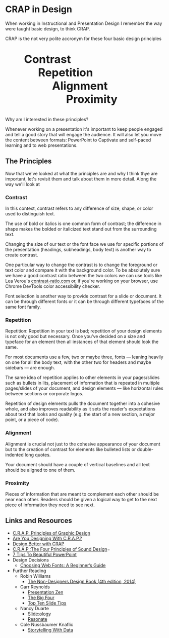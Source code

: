 # CRAP in Design

When working in Instructional and Presentation Design I remember the way were taught basic design, to think CRAP.

CRAP is the not very polite accronym for these four basic design principles

<ul style="font-size: 250%; list-style-type: none;">
  <li><strong>Contrast</strong></li>
  <li style="margin-left: 10%"><strong>Repetition</strong></li>
  <li style="margin-left: 20%"><strong>Alignment</strong></li>
  <li style="margin-left: 30%"><strong>Proximity</strong></li>
</ul>

Why am I interested in these principles?

Whenever working on a presentation it's important to keep people engaged and tell a good story that will engage the audience. It will also let you move the content between formats: PowerPoint to Captivate and self-paced learning and to web presentations.

## The Principles

Now that we've looked at what the principles are and why I think thye are important, let's revisit them and talk about them in more detail. Along the way we'll look at

### Contrast

In this context, contrast refers to any difference of size, shape, or color used to distinguish text.

The use of bold or italics is one common form of contrast; the difference in shape makes the bolded or italicized text stand out from the surrounding text.

Changing the size of our text or the font face we use for specific portions of the presentation (headings, subheadings, body text) is another way to create contrast.

One particular way to change the contrast is to change the foreground or text color and compare it with the background color. To be absolutely sure we have a good contrast ratio between the two colors we can use tools like Lea Verou's [contrast-ratio.com](http://contrast-ratio.com/) or, if you're working on your browser, use Chrome DevTools color accessibility checker.

Font selection is another way to provide contrast for a slide or document. It can be through different fonts or it can be through different typefaces of the same font family.

### Repetition

Repetition: Repetition in your text is bad; repetition of your design elements is not only good but necessary. Once you’ve decided on a size and typeface for an element then all instances of that element should look the same.

For most documents use a few, two or maybe three, fonts — leaning heavily on one for all the body text, with the other two for headers and maybe sidebars — are enough.

The same idea of repetition applies to other elements in your pages/slides such as bullets in lits, placement of information that is repeated in multiple pages/slides of your document, and design elements — like horizontal rules between sections or corporate logos.

Repetition of design elements pulls the document together into a cohesive whole, and also improves readability as it sets the reader's expectations about text that looks and quality (e.g. the start of a new section, a major point, or a piece of code).


### Alignment

Alignment is crucial not just to the cohesive appearance of your document but to the creation of contrast for elements like bulleted lists or double-indented long quotes.

Your document should have a couple of vertical baselines and all text should be aligned to one of them.


### Proximity

Pieces of information that are meant to complement each other should be near each other. Readers should be given a logical way to get to the next piece of information they need to see next.

## Links and Resources

* [C.R.A.P. Principles of Graphic Design](https://saylordotorg.github.io/text_business-information-systems-design-an-app-for-that/s07-01-c-r-a-p-principles-of-graphic-.html)
* [Are You Designing With C.R.A.P.?](http://www.mercurynewmedia.com/blog/mercury-new-media-blog/2016/10/20/are-you-designing-with-c.r.a.p-)
* [Design Better with CRAP](https://www.lifehack.org/articles/communication/design-better-with-crap.html)
* [C.R.A.P.:The Four Principles of Sound Design](https://www.dailyblogtips.com/crapthe-four-principles-of-sound-design/)=
* [7 Tips To Beautiful PowerPoint](https://www.slideshare.net/itseugene/7-tips-to-beautiful-powerpoint-by-itseugenec)
* Design Decisions
  * [Choosing Web Fonts: A Beginner’s Guide](https://design.google/library/choosing-web-fonts-beginners-guide/)
* Further Reading
  * Robin Williams
    * [The Non-Designers Design Book (4th edition, 2014)](http://www.amazon.com/The-Non-Designers-Design-Book-Edition/dp/0133966151/ref=dp_ob_image_bk)
  * Garr Reynolds
    * [Presentation Zen](http://www.presentationzen.com/)
    * [The Big Four](http://www.presentationzen.com/chapter6_spread.pdf)
    * [Top Ten Slide Tips](http://www.garrreynolds.com/preso-tips/design/)
  * Nancy Duarte
    * [Slide:ology](https://www.duarte.com/books/slideology/)
    * [Resonate](https://www.duarte.com/resonate/)
  * Cole Nussbaumer Knaflic
    * [Storytelling With Data](http://www.storytellingwithdata.com/book/)
